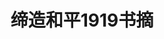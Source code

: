---
layout: summary
title: 缔造和平1919书摘
category: 读书
tags: 书单 2019 阅读
keywords: 书单 2019 阅读
fragments:
    - text: 维也纳的美国使团团长反复向巴黎和华盛顿发电，要求解释这个词的含义，可是没得到过一次回复。想要把威尔逊的意思明确下来，向来就不是一件 容易的事情。“自主发展”，“治下的人民有权在自己的政府中发声”，“小民族拥有自己的权利与自由”，创建一个安全的世界，“让每个热爱和平的民族都能和 我们一样，按自己的方式生活，决定自己国家的制度”。这些话白宫方面说起来滔滔不绝，也的确激励了世界上的各个民族，但是这些话合在一起是什么意思呢?
    - text: 在巴黎和会期间，他坚持表示爱尔兰问题是英国内政。他告诉他的法务顾问，有一个爱尔兰民族主义代表团请他表示支持，他当时很想让他们马上滚蛋。 他的观点是，爱尔兰人就生活在一个民主国家中，可以通过民主的方式解决问题。
      comment: null
    - text: 种说法只会带来永远无法实现的希望，我担心千万条生命会因此葬送。有人为了这个原则会不惜诉诸武力，但理想主义者无视这种危险，等意识到这一点时，一切都太迟了
    - text: 正如蓝辛问的那样，是什么造就了民族?是像美国那样，一种共有的公民权?还是像爱尔兰那样，一个共同的族群?如果它不是自治，那么应当改为自治 吗?要是这样的话，自治到什么程度才够用?不管怎么定义，一个民族能在一个更大的多民族国家中幸福地生活吗
      comment: 测试测试测试测试测试测试
    - text: 法国人强烈反对在他们丢掉的两个省份阿尔萨斯和洛林进行公决，因为德国先前把当地说法语的人赶了出去，又让德国人往那里移民，所以说公决会不公平。
      comment: null
    - text: 1919年年末，威尔逊对国会说:“当我用这种表达方式[‘所有民族都有权自决’]的时候，我没有意识到有如此多的民族会接连不断地找上我们。”
      comment: null
    - text: 美国人倾向于把自己的价值观看成普世的价值观，而且认为他们的政府与社会是其他国家的榜样。毕竟，美利坚合众国是由那些想要抛弃旧世界的人创立 的，而且从某种意义上说，它的革命也是想创造一个新世界。美式民主、美式宪法，甚至连美国人做生意的方式，都应当是其他人效仿的例子，这是为了 他们好。一个年轻美国人曾在巴黎说过这样一番话:“在我们和这里的伙伴同甘共苦之前，我们要先教他们如何做事，以及如何快速地做事。”
      comment: 
    - text: 全欧洲的广场、街道、火车站以及公园都贴着威尔逊的名字。海报上用硕大的字样写着“我们要威尔逊那样的和平”。意大利士兵在他的画像前下跪;法国 左翼报纸《人道报》(L’Humanité)出了一期特刊，知名的法国人在上面争相赞美威尔逊;阿拉伯世界的领导人在沙漠起义，波兰民族主义者在华沙起义 ，希腊诸岛上爆发了叛乱，朝鲜人和北京的学生想摆脱日本的控制，所有人都把“十四点计划”当作他们动力的源泉。
      comment: 
    - text: “我好像看到了一场辜负众望引发的悲剧——我真心希望是自己感觉错了。”
      comment: 
    - text: 据说罗斯福有一次外出狩猎，下属绑住了一头熊让他射击，罗斯福断然拒绝。此事后来传为美谈，玩具制造商用罗斯福的昵称“泰迪”给毛绒玩具熊命名，这就是“泰迪熊”的由来。
      comment: 
    - text: 只有两件事情可以让你的国家和我的国家建立并维持紧密的关系，那就是共同的理念与共同的利益。
      comment: 
    - text: 三巨头每人都给和会贡献了一些自己国家的东西:威尔逊带来的是美国那善意的、自信的保证，保证美国的方法是最好的，同时还带来了一种不安的猜忌，也就是怀疑欧洲人看不出这种方法的好处; 克列孟梭带来的是法国那深厚的爱国情操、由胜利产生的解脱感，以及对德国复兴的无尽恐惧; 劳合·乔治带 来的是英国广大的殖民地及其强大的海军。每个人都代表着重大的国家利益，但也代表了他们个人。他们的弱点与长处、疲劳与病痛以及自己的好恶也同样会影响着和谈。
      comment: 
    - text: 人们很容易把1919年的形势与1945年的相比，但这种比较是错误的。在1919年，并不存在超级大国，没有在欧洲中部陈兵百万的苏联，也没有经济体量庞大、垄断原子弹技术的美国。1919年的时候，敌国没有被彻底击败。1919年的和平缔造者们在成立和解体国家的问题上夸夸其谈，但需要破与立的国家 可塑性不大，而且塑造它们的力量也不够。
      comment: 
    - text: 过去的错误就可以被纠正，未来就有了保障。里兹(Ritz)酒店的一名年轻的帮厨胡志明就发出了一份请愿书，要求他那小小的国家越南从法国独立出来。 但无论是他还是越南都太弱小了，所以没有收到回复。
      comment: 
    - text: 西方对俄国新政权的反应有很大分歧。信息缺失当然无法避免人们秉持强烈的观点，反而可能使之变得更容易。无论是左派还是右派，都将自己的希望和 恐惧投射进东方的这个黑洞中。激进的美国记者林肯·斯蒂芬斯(Lincoln Steffens)1919年还真去了一趟俄国，并在途中写出了那句有名的话:“我看到了 未来，而且它行得通。”在俄国的亲眼所见并没有让他改变想法。[13]在右派一边，每个恐怖故事都是真实的。英国政府说自己发布的报告都源自目击者的 消息，报告声称:布尔什维克党人将妇女公有化，并建立了“共妻委员部”;把教堂改造成妓院;招来中国杀手来对付政敌。
      comment: 
    - text: 国家本身的定义也不一样了，它不再靠君主或小股精英来体现，而是人民大众自己越来越多地参与其中。
      comment: 
    - text: 在巴黎，威尔逊坚持要做国联委员会的主席，因为对他而言，国联是和解的关键。如果国联能成立，那么其他事情早晚会迎刃而解。要是和约条款不完善，国联还有充足的时间去纠正;很多新国界需要划定，要是划得不合适，国联还可以将其安排好;德国的殖民地要被接管，国联可以保证接管过程平稳有序;奥斯曼帝国已经名存实亡，国联可以扮演清算人和受托人的角色，为那些还没准备好自治的民族服务。国联还可以为了下一代人，从总体上监督世界，保证和平繁荣。它可以鼓励弱小，培养道德，在有需要的地方惩罚不羁之人。这是人类给自身定下的一个承诺，一个契约。
      comment: 
    - text: 但问题在于觉醒的不光是塞尔维亚人。在巴尔干地区，可以利用的记忆太多了。正如丘吉尔提到的，巴尔干人创造的历史不是他们自己能消受得起的。 塞尔维亚盲人乐手唱颂的是14世纪由斯特凡·杜尚(Stefan Dušan)统治的塞尔维亚王国，领土幅员辽阔，从多瑙河一直延伸到爱琴海;保加利亚人则 追忆起10世纪的西美昂大帝(King Simeon)的帝国，当时帝国统治的差不多是同样的区域; 希腊人记忆中的历史比别人都要辉煌，直接回到了古典时代 ，那时希腊势力范围向东延伸至小亚细亚和黑海，向西到意大利和地中海。哪怕是在几个世纪以前短时间地占领一块地方，也要翻出来为现在的领土要求 正名。那位旅行者对那位民族主义校长说:“那我们要走加来(Calais)也是正当的喽?”校长答道:“为什么不这样做?你们有海军啊。” 帕希奇是塞尔维亚民族激进党的建立者之一。
      comment:
    - text: 从1919年的角度看，巴尔干地区一个接一个的小型战争目的明确，过程简单。当地各民族靠着这些战争把自己从土耳其人死气沉沉的统治中解放了出来。 到了1914年，曾经威胁到维也纳的奥斯曼帝国欧洲部分就只剩下了一丁点儿地盘，也就是色雷斯地区和首都君士坦丁堡(今伊斯坦布尔)。新成立的国家拿到了代表国家地位的东西:报纸、铁路、大学、文理学院、国歌、邮票、军队，以及国王。国王多是德国人。
      comment:
    - text: 虽然他这一生大部分时间都用来创建一个南斯拉夫国，而且这个国家也会包括塞尔维亚，但他把塞尔维亚人视为野蛮人，认为这些人的性格因为长期受奥斯曼帝国统治而扭曲了。他告诉一位法国作家:“我希望你不要把克罗地亚人、斯洛文尼亚人、达尔马提亚人和塞尔维亚人相提并论。几个世纪以来，前三个民族在艺术造诣、道德情操以及智力水平上与奥地利人、意大利人以及匈牙利人都有相同之处，这使他们成了纯粹的西方人。最后一个民族尚未完全开化，是斯拉夫人和土耳其人在巴尔干地区的杂种。”
      comment:
    - text: 大战期间，克罗地亚和斯洛文尼亚，还有波斯尼亚，尚属于奥匈帝国领土的一部分。许多来自这些地区的战士忠心耿耿地为这个垂死的帝国作战，直到最后一刻。在将塞尔维亚首都贝尔格莱德轰炸成废墟的行动中，奥匈帝国军队中就有克罗地亚人、斯洛文尼亚人和波斯尼亚人，甚至还有塞尔维亚人。他们击败了塞尔维亚的军队，迫使该国政府流亡，并占领了塞尔维亚，残害那里的普通人。不管在萨拉热窝谋杀事件中扮演了什么角色，塞尔维亚人都为之付出了巨大的代价。在这个总人口为450万的国家中，战争夺走了12万人的生命。到战争结束之时，不管特伦比奇和他那个伦敦委员会怎么强调南斯拉夫人的团结，这些刚刚还拼个你死我活的人是很难将彼此视作兄弟姐妹的。但从另一方面来说，他们也不知道除此之外还能怎么办。
      comment:
    - text: 历史、宗教、文化导致各民族隔阂多年，而近来使之渐行渐远的还有战争，这是一次不稳定的合并。强调同宗同源和语言相似就能保证这个国家能维持下 去吗?外人很是怀疑。正如一位美国军事观察员在1919年春写的那样:“虽说政府官员煞费苦心地严正声明(而且‘严正得过了头’)，说塞尔维亚人和克罗地亚人是同一个民族，但这种说法非常荒谬。社会上的‘思潮’可是截然不同的。塞尔维亚人是战士和农民，克罗地亚人总的来说是避世的知识分子。大检察官应该算是相当理智的人吧，但他直白地告诉我，克罗地亚人早已放弃了与他们的马札尔(Magyar)压迫者抗争，投身到艺术中去了。”这位军事观察员还注意到，在克罗地亚境内，塞尔维亚军队越来越不受欢迎。
      comment:
    - text: 在1919年这种亢奋的局势下，地图上的国界线飘忽不定，什么事情都可以拿出来谈判，不去尽力多抢一杯羹才是疯了。
      comment:
    - text: 巴尔干地区的政治家声称钦佩威尔逊，嘴里说着自决、公正与国际合作，打着代表人民的旗号请愿，但做的事情还是过去瓜分土地的老一套。他们摆出来的地图很漂亮，但一位美国专家写道:“战争与和平会谈导致地图造假，要想把所有造假的类型收集起来分析一遍，那就是部鸿篇巨制......在这种事情上登峰造极的，也就只有巴尔干地区了。”
      comment:
    - text: 美国人视自己为实实在在的中间人。不光是在巴尔干地区，他们认为自己在所有地方都扮演着这种角色。他们要从旧外交的荆棘中开出一条路，把自决的准则贯彻到底。不幸的是，巴尔干地区真正的人口情况不是那么好搞清楚的。用民族性来定义自身，对巴尔干地区的人来说还是新事物。他们主要还是按地区、民族或者像过去土耳其统治时期那样按宗教来看待自己。另外，就像海滩上的水坑在大风暴过后会留下各色生物一样，巴尔干地区也是如此。要想把这里的人按照民族分类可是个挑战。能因为塞尔维亚人和克罗地亚人的语言都差不多，就说他们是一种人吗? 能因为前者主要信奉东正教，使用西里尔文字，而后者虔信天主教，使用拉丁文字，就说他们不一样吗? 马其顿人应该算哪个民族呢? 是按照历史和希腊人划在一起，还是按照语言和斯拉夫人并到一块。
      comment:
    - text: 到了1919年，那里就像煮开锅的乱炖，气泡爆裂得越来越快，喷出的都是猜忌与憎恨。
      comment:
    - text: 这种做法不光是涉及领土的争抢取舍，还波及了这些领土上所有居民的命运，更牵扯到了将来欧洲和平所仰仗的复杂结盟关系。
      comment:
    - text: 劳合·乔治最年长的女儿奥尔温(Olwen)，一个年轻活泼的已婚女子，曾到巴黎短暂逗留。在某天下午，克列孟梭乘车出行时让她搭了便车。两人开始攀谈，克列孟梭问她喜不喜欢艺术。奥尔温满心欢喜地说喜欢，于是克列孟梭从兜里掏出了一套画着淫秽图片的明信片。
      comment:
    - text: 在他看来，如果美国要加入什么联盟，那必须是加入一个由民主国家组成的、国与国之间有共同利益的联盟，而不是把美国拖进模糊的空口承诺的国联。
      comment:
    - text: 说它复杂是因为它要涉及具体赔偿清单的起草，还要研究德国到底能付多少钱。“赔偿”这个概念本身就有分歧。赔偿就是指补偿损失吗? 还是说它是个幌子，真正目的是索要罚金，也就是一种支付战胜国战争开销的赔款? 因为入侵、人员死亡、设施损毁而无法征收的税金或利润损失也要包括在战争开销中吗? 要向孤儿寡母赔偿抚恤金吗? 那些因为主人跑了而死掉的牲畜要怎么算? 德国和它的盟国——如果还能找到的话——支付了赔偿，就等于它们承认自己对整场灾难性的战争负有道德责任吗?
      comment:
    - text: 事后诸葛亮，战胜国不应该太过关心德国的赔偿问题，而是要更多关心如何把欧洲重建起来。但在经过了这样一场给欧洲社会带来灭顶之灾的战争之后，政治领导人又怎么能轻言忘却? 不管怎样，民意就不允许他们这样做。英国人喊道:“让匈牙利人付钱。” 巴黎街头的海报则写着:“让德国先赔。”
      comment:
    - text: 列强们做事就是瞻前不顾后。他们在巴黎和会给了日本五个代表席位，这个数目和他们自己的一样，但是在最高理事会，日本人总是被忽略，或被当成笑柄。在一次会议上，克列孟梭用人人都能听到的声音对旁边的他的外交部长说:“我们在这儿和日本人关在一起，他们长得太丑了; 来想想世界上的金发美女吧。
      comment:
    - text: 不过，在亚洲内部，日本被视作一种激励和一个证据，证明西方帝国主义者是可以被击败的。即便是因为日本强大而吃亏最多的中国人，也在日本的例子中看到了希望。数千名中国青年穿过北太平洋，去日本大学学习。
      comment:
    - text: 中国民族主义者非常明白，中国有被瓜分的危险，中华民族以及仅存的中华文明都会消失。如果不是各个国家在如何瓜分中国的问题上有分歧和对抗，那么到第一次世界大战爆发时中国可能就已经被瓜分殆尽了。
      comment:
    - text: 在与日本合作的实用主义目的和帮助中国的理想主义目的这两者间，威尔逊和他的顾问产生了分歧——他们的继任者在20世纪20年代也是一样。中国到底能扶得起来吗? 值得为了它去冒险和日本发生冲突吗? 从长远来看，太平洋地区的和平不仅仅是要让亚洲人满意，也要让美国人满意。
      comment:
    - text: 中国代表团本身的分歧就和这个国家的分裂一样严重。成员们彼此怀疑，都认为对方投靠了日本人。就连在前往巴黎的途中也出现了一些奇怪的事情。在东京时，陆征祥和日本外务大臣谈了两个小时。对于那次会议上到底发生了什么，人们众说纷纭:日本人显然认为他们得到了许诺，即中国会在巴黎和会上合作; 而中国人后来说，陆征祥只是承认中日1918年的秘密条约的确存在，但没有承认这些条约的有效性——这种说法很难让人信服。还是在东京停留期间，中国代表团行李中一个装着重要文件的箱子被偷了，而这个箱子里就装着中日秘密协定全文。在巴黎，代表中国南方派的、耶鲁法学院研究生王正廷向上海的报纸发回一封电报，悲观地说代表团里出了“一些叛徒”。他可能是指顾维钧，因为有传言说顾维钧和一位名声不佳的亲日官员的女儿订了婚。(实际上顾维钧爱上的是一位漂亮的、住在巴黎的印度尼西亚商业大亨的女儿。)媒体的报道不断追讨陆征祥，说他收受了日本人的贿赂。他越来越郁闷，越来越孤僻了。
      comment:
    - text: 第二天早上，顾维钧代表中国进行回应。虽然一上来声音有些发颤，但他又搬国际法又引用拉丁谚语，用一番犀利的演讲猛烈回击了日本人。他承认，中国在1915年和1918年的确和日本签署了协议，看起来是承诺把德国在山东的权利给了日本。但是，中国是在胁迫下签字的，这些协议不能作数。无论如何，所有与德国租界有关的问题，都必须由巴黎和会来处理。
      comment:
    - text: 顾维钧接着说，中国感激日本从德国人手中解放了山东，“但是在感激之余，中国代表团觉得，如果仅仅是为了报答这份情谊，就把自己同胞与生俱来的权利拱手让人，那代表团就辜负了中国托付给他们的使命，也辜负了整个世界，会给未来埋下不和的祸种”。他表示，各国有义务尊重民族自决与领土完整，尊重威尔逊的原则，迫使各国把山东还给中国。
      comment:
    - text: 国人走霉运的地方在于，山东问题并没有在1月份裁决，而是等到了4月份把所有对德条款拼在一起、时间最紧张的时候才又拿了出来。到那时，和平缔造者们要权衡数百项决定，放弃这个，坚持那个，尝试满足不可能的要求，以求得出一个所有协约国成员都能签字的对德条约。这么算起来，中国人和他们的希望只是整个计划中不起眼的一小部分。威尔逊不得不参与到这种他讨厌的讨价还价中。日本的种族平等条款已经被拒绝了，如果还想在国联公约的事情上获得日本的支持，他只能搭上自己的原则。如果国联真的是全世界的最佳出路，那么或许牺牲中国这个小代价也是值得的。
      comment:
    - text: 巴黎的气氛是一种“自私的实利主义，且带有对正当权利犬儒式的漠视”，并质问道，“美国的理想主义就要在上个纪元的这种邪恶精神前畏缩吗?”不过 ，人们也很难不去同情和平缔造者们。他们身上的压力很大，而且到山东问题该解决的时候，他们人人都非常紧张了。
      comment:
    - text: 威尔逊自己的顾问几乎全体要求他驳回日本的要求，不管这样做会产生什么后果。布利斯考虑辞职，好避免在和约上签字。在蓝辛和怀特这两位同事的支持下，他给威尔逊写了一封措辞严厉的信:“警察捡到你的钱包，把里面的东西拿走，再把空钱包还给你，并声称他履行了自己的职责。如果这样都可以说警察没错，那么日本的行为就可以容忍。”他还指责这里面的道义问题。如果日本能拿到山东，为什么意大利就不能拿到阜姆? 他最后写道:“和平固然人人想要，但是还有两件东西更为珍贵，那就是自由与正义。”
      comment:
    - text: 1919年的中国人就看到了另一种方案。这个方案不是回归中国传统的老路，而是俄国的那套新秩序。俄国革命为传统社会提供了一个范例:它和中国那种传统社会差不太多，但用一次波澜壮阔式的行动跳跃到了未来。中国人在1911年后悲惨地体验了西式民主，对西方的幻灭加上从俄国身上看到了另一种明确的方案，这些因素汇聚到一起，使得共产主义成了解决中国问题的办法。如果说中国人还需要进一步确认这种方法的有效性，那么新上任的苏共外交委员那史无前例的措施就是证明:在1919年夏天，这位委员提出放弃沙俄在中国占领的所有领土与租界。(布尔什维克新政府从未真正履行这条承诺，但当时的中国人被这种慷慨的做法打动了，因为其他国家都没有这样的表示。)
      comment:
    - text: 不过，这种担子要交给一个什么样的国家去扛呢? 一个人口不到500万的国家? 一个穷到1914年前六分之一人口都移民、几乎所有的青壮年都跑了的国家? 一个分裂到在1917年还差点陷入内战的国家? 古希腊的历史的确悠久，但在巴黎和会上的这个希腊只是个动荡的新国家。和其他的巴尔干国家一样，昔日荣光都是用来弥补今朝缺陷的。
      comment:
    - text: 举例来说，在索要阿尔巴尼亚南部地区的时候，他说那里的人虽然看上去像阿尔巴尼亚人，也说阿尔巴尼亚语，但其实都是希腊人。因为如果他们信东正教，他们在灵魂深处就是希腊人。要不然为什么希腊军队里的士兵的祖先都来自阿尔巴尼亚呢?
      comment:
---